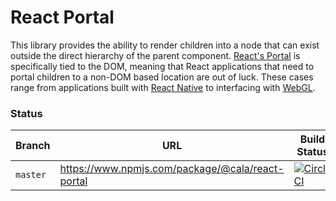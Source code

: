 # React Portal

This library provides the ability to render children into a node that can exist outside the direct hierarchy of the parent component. [React's Portal](https://reactjs.org/docs/portals.html) is specifically tied to the DOM, meaning that React applications that need to portal children to a non-DOM based location are out of luck. These cases range from applications built with [React Native](https://facebook.github.io/react-native/) to interfacing with [WebGL](https://developer.mozilla.org/en-US/docs/Web/API/WebGL_API).

### Status

| Branch   | URL                                              | Build Status                                                                                                                                |
| -------- | ------------------------------------------------ | ------------------------------------------------------------------------------------------------------------------------------------------- |
| `master` | https://www.npmjs.com/package/@cala/react-portal | [![CircleCI](https://circleci.com/gh/ca-la/react-portal/tree/master.svg?style=svg)](https://circleci.com/gh/ca-la/react-portal/tree/master) |
